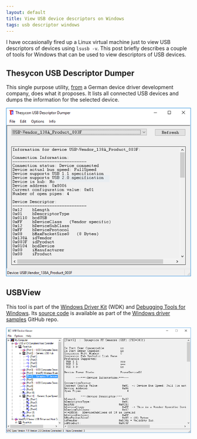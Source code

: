 ```yaml
---
layout: default
title: View USB device descriptors on Windows
tags: usb descriptor windows
---
```


I have occasionally fired up a Linux virtual machine just to view USB descriptors of devices using `lsusb -v`. This post briefly describes a couple of tools for Windows that can be used to view descriptors of USB devices.

## Thesycon USB Descriptor Dumper

This single purpose utility, [from](http://www.thesycon.de/eng/usb_descriptordumper.shtml) a German device driver development company, does what it proposes. It lists all connected USB devices and dumps the information for the selected device.

![Thesycon USB Descriptor Dumper](/assets/img/usb-dd-thesycon.png)

## USBView

This tool is part of the [Windows Driver Kit](https://developer.microsoft.com/windows/hardware/windows-driver-kit) (WDK) and [Debugging Tools for Windows](https://msdn.microsoft.com/en-us/library/windows/hardware/ff551063.aspx). Its [source code](https://github.com/Microsoft/Windows-driver-samples/tree/master/usb/usbview) is available as part of the [Windows driver samples](https://github.com/Microsoft/Windows-driver-samples) GitHub repo.

![USBView Utility](/assets/img/usb-dd-usbview.png)

